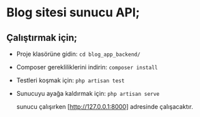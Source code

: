 # Blog sitesi sunucu API;

## Çalıştırmak için;

- Proje klasörüne gidin:
  `cd blog_app_backend/`
  
- Composer gerekliliklerini indirin:
   `composer install`
  
- Testleri koşmak için:
  `php artisan test`
 
- Sunucuyu ayağa kaldırmak için:
  `php artisan serve`

  sunucu çalışırken [http://127.0.0.1:8000] adresinde çalışacaktır.

